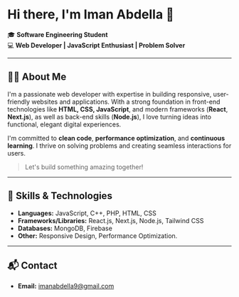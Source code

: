 # Hi there, I'm Iman Abdella 👋

🎓 **Software Engineering Student**  
💻 **Web Developer | JavaScript Enthusiast | Problem Solver**

---

## 👩‍💻 About Me

I'm a passionate web developer with expertise in building responsive, user-friendly websites and applications. With a strong foundation in front-end technologies like **HTML, CSS, JavaScript**, and modern frameworks (**React**, **Next.js**), as well as back-end skills (**Node.js**), I love turning ideas into functional, elegant digital experiences.

I'm committed to **clean code**, **performance optimization**, and **continuous learning**. I thrive on solving problems and creating seamless interactions for users.

> Let's build something amazing together!

---

## 🚀 Skills & Technologies

- **Languages:** JavaScript, C++, PHP, HTML, CSS
- **Frameworks/Libraries:** React.js, Next.js, Node.js, Tailwind CSS
- **Databases:** MongoDB, Firebase
- **Other:** Responsive Design, Performance Optimization.

---

## 📬 Contact

- **Email:** imanabdella9@gmail.com

